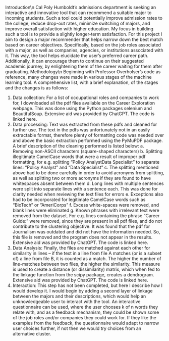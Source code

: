 Introduction\n
Cal Poly Humboldt’s admissions department is seeking an interactive and innovative tool that can recommend a suitable major to incoming students. Such a tool could potentially improve admission rates to the college, reduce drop-out rates, minimize switching of majors, and improve overall satisfaction with higher education. 
My focus in building such a tool is to provide a slightly longer-term satisfaction. For this project I aim to design a major recommender that helps narrow down the best match based on career objectives. Specifically, based on the job roles associated with a major, as well as companies, agencies, or institutions associated with it. This way, the tool helps elucidate the user’s preferred career path. Additionally, it can encourage them to continue on their suggested academic journey, by enlightening them of the career waiting for them after graduating. 
Methodology\n
Beginning with Professor Overholser’s code as reference, many changes were made in various stages of the machine learning tool. A comprehensive list, with a brief explanation, of the stages and the changes is as follows:
1.	Data collection: For a list of occupational roles and companies to work for, I downloaded all the pdf files available on the Career Exploration webpage. This was done using the Python packages selenium and BeautifulSoup. Extensive aid was provided by ChatGPT. The code is linked here. 
2.	Data processing: Text was extracted from these pdfs and cleaned for further use. The text in the pdfs was unfortunately not in an easily extractable format, therefore plenty of formatting code was needed over and above the basic extraction performed using the PyMuPDF package. A brief description of the cleaning performed is listed below:
a.	Removing non-ASCII characters (square-shaped characters)
b.	Splitting illegitimate CamelCase words that were a result of improper pdf formatting, for e.g. splitting “Policy AnalystData Specialist” to separate lines: “Policy Analyst” and “Data Specialist”
c.	The splitting mentioned above had to be done carefully in order to avoid acronyms from splitting, as well as splitting two or more acronyms if they are found to have whitespaces absent between them
d.	Long lines with multiple sentences were split into separate lines with a sentence each. This was done for clarity needed when reviewing the text files for errors
e.	Exceptions also had to be incorporated for legitimate CamelCase words such as “BioTech” or “AmeriCorps”
f.	Excess white-spaces were removed, and blank lines were eliminated
g.	Known phrases with irrelevant text were removed from the dataset. For e.g. lines containing the phrase “Career Guide:” were removed, since they are present in all pdf files, and do not contribute to the clustering objective. 
It was found that the pdf for Journalism was outdated and did not have the information needed. So, this file is removed and the program does not appear in the results. Extensive aid was provided by ChatGPT. The code is linked here. 
3.	Data Analysis: Finally, the files are matched against each other for similarity in lines – if the text in a line from file A matches (or is a subset of) a line from file B, it is counted as a match. The higher the number of line-matches between two files, the higher the similarity. This measure is used to create a distance (or dissimilarity) matrix, which when fed to the linkage function from the scipy package, creates a dendrogram. Extensive aid was provided by ChatGPT. The code is linked here. 
4.	Interaction: This step has not been completed, but here I describe how I would develop it. I would begin by adding a second layer of linkage between the majors and their descriptions, which would help an unknowledgeable user to interact with the tool. An interactive questionnaire can be used, where the user chooses k of n words they relate with, and as a feedback mechanism, they could be shown some of the job roles and/or companies they could work for. If they like the examples from the feedback, the questionnaire would adapt to narrow user choices further, if not then we would try choices from an alternative cluster. 
